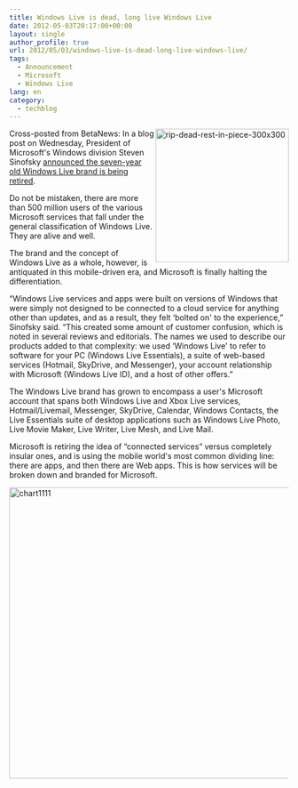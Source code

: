 ```yaml
---
title: Windows Live is dead, long live Windows Live
date: 2012-05-03T20:17:00+00:00
layout: single
author_profile: true
url: 2012/05/03/windows-live-is-dead-long-live-windows-live/
tags:
  - Announcement
  - Microsoft
  - Windows Live
lang: en
category: 
  - techblog
---
```

[<img title="rip-dead-rest-in-piece-300x300" border="0" alt="rip-dead-rest-in-piece-300x300" align="right" src="http://lh5.ggpht.com/-GVdNSouI2zA/T6LgtjlglvI/AAAAAAAAF3o/nwpo41XjyUQ/rip-dead-rest-in-piece-300x300_thumb%25255B2%25255D.jpg?imgmax=800" width="240" height="240" />](http://lh6.ggpht.com/-6owqZEyN7X8/T6LgpsXx64I/AAAAAAAAF3g/VS18LEl1BZY/s1600-h/rip-dead-rest-in-piece-300x300%25255B4%25255D.jpg)Cross-posted from BetaNews: In a blog post on Wednesday, President of Microsoft's Windows division Steven Sinofsky [announced the seven-year old Windows Live brand is being retired](http://blogs.msdn.com/b/b8/archive/2012/05/02/cloud-services-for-windows-8-and-windows-phone-windows-live-reimagined.aspx). 

Do not be mistaken, there are more than 500 million users of the various Microsoft services that fall under the general classification of Windows Live. They are alive and well. 

The brand and the concept of Windows Live as a whole, however, is antiquated in this mobile-driven era, and Microsoft is finally halting the differentiation. 

“Windows Live services and apps were built on versions of Windows that were simply not designed to be connected to a cloud service for anything other than updates, and as a result, they felt &#8216;bolted on' to the experience,” Sinofsky said. “This created some amount of customer confusion, which is noted in several reviews and editorials. The names we used to describe our products added to that complexity: we used &#8216;Windows Live' to refer to software for your PC (Windows Live Essentials), a suite of web-based services (Hotmail, SkyDrive, and Messenger), your account relationship with Microsoft (Windows Live ID), and a host of other offers.” 

The Windows Live brand has grown to encompass a user's Microsoft account that spans both Windows Live and Xbox Live services, Hotmail/Livemail, Messenger, SkyDrive, Calendar, Windows Contacts, the Live Essentials suite of desktop applications such as Windows Live Photo, Live Movie Maker, Live Writer, Live Mesh, and Live Mail. 

Microsoft is retiring the idea of “connected services” versus completely insular ones, and is using the mobile world's most common dividing line: there are apps, and then there are Web apps. This is how services will be broken down and branded for Microsoft. 

[<img title="chart1111" border="0" alt="chart1111" src="http://lh3.ggpht.com/-ZJUcynDguUM/T6Lgyh-mG2I/AAAAAAAAF38/WGnlT7TDSF4/chart1111_thumb%25255B2%25255D.jpg?imgmax=800" width="658" height="524" />](http://lh6.ggpht.com/-gCJ1_gL2IZM/T6Lgv7sUY2I/AAAAAAAAF3w/TE_HbV_kTsg/s1600-h/chart1111%25255B4%25255D.jpg)